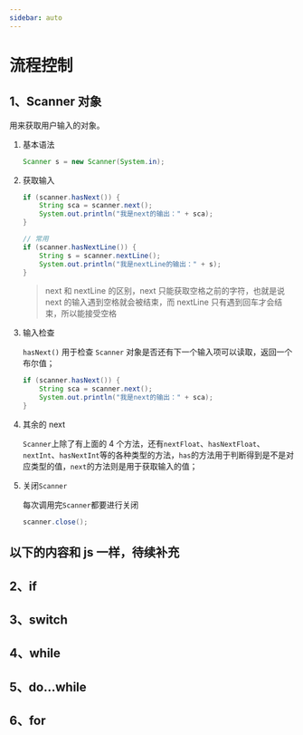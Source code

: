 ```yaml
---
sidebar: auto
---
```


# 流程控制

## 1、Scanner 对象

用来获取用户输入的对象。

1. 基本语法

   ```java
   Scanner s = new Scanner(System.in);
   ```

2. 获取输入

   ```java
   if (scanner.hasNext()) {
       String sca = scanner.next();
       System.out.println("我是next的输出：" + sca);
   }

   // 常用
   if (scanner.hasNextLine()) {
       String s = scanner.nextLine();
       System.out.println("我是nextLine的输出：" + s);
   }
   ```

   > next 和 nextLine 的区别，next 只能获取空格之前的字符，也就是说 next 的输入遇到空格就会被结束，而 nextLine 只有遇到回车才会结束，所以能接受空格

3. 输入检查

   `hasNext()` 用于检查 `Scanner` 对象是否还有下一个输入项可以读取，返回一个布尔值；

   ```java
   if (scanner.hasNext()) {
       String sca = scanner.next();
       System.out.println("我是next的输出：" + sca);
   }
   ```

4. 其余的 next

   `Scanner`上除了有上面的 4 个方法，还有`nextFloat`、`hasNextFloat`、`nextInt`、`hasNextInt`等的各种类型的方法，`has`的方法用于判断得到是不是对应类型的值，`next`的方法则是用于获取输入的值；

5. 关闭`Scanner`

   每次调用完`Scanner`都要进行关闭

   ```java
   scanner.close();
   ```

## 以下的内容和 js 一样，待续补充

## 2、if

## 3、switch

## 4、while

## 5、do...while

## 6、for
